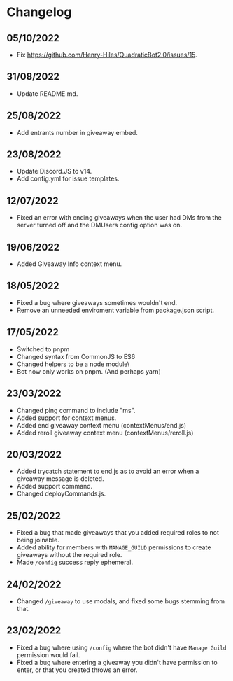 # Changelog

## 05/10/2022
- Fix https://github.com/Henry-Hiles/QuadraticBot2.0/issues/15.

## 31/08/2022
- Update README.md.

## 25/08/2022
- Add entrants number in giveaway embed.

## 23/08/2022

- Update Discord.JS to v14.
- Add config.yml for issue templates.

## 12/07/2022
- Fixed an error with ending giveaways when the user had DMs from the server turned off and the DMUsers config option was on.

## 19/06/2022
- Added Giveaway Info context menu.

## 18/05/2022
- Fixed a bug where giveaways sometimes wouldn't end.
- Remove an unneeded enviroment variable from package.json script.

## 17/05/2022
- Switched to pnpm
- Changed syntax from CommonJS to ES6
- Changed helpers to be a node module\
- Bot now only works on pnpm. (And perhaps yarn)

## 23/03/2022

-   Changed ping command to include "ms".
-   Added support for context menus.
-   Added end giveaway context menu (contextMenus/end.js)
-   Added reroll giveaway context menu (contextMenus/reroll.js)

## 20/03/2022

-   Added trycatch statement to end.js as to avoid an error when a giveaway message is deleted.
-   Added support command.
-   Changed deployCommands.js.

## 25/02/2022

-   Fixed a bug that made giveaways that you added required roles to not being joinable.
-   Added ability for members with `MANAGE_GUILD` permissions to create giveaways without the required role.
-   Made `/config` success reply ephemeral.

## 24/02/2022

-   Changed `/giveaway` to use modals, and fixed some bugs stemming from that.

## 23/02/2022

-   Fixed a bug where using `/config` where the bot didn't have `Manage Guild` permission would fail.
-   Fixed a bug where entering a giveaway you didn't have permission to enter, or that you created throws an error.
